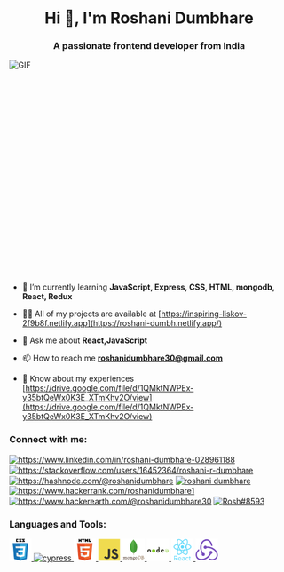 <h1 align="center">Hi 👋, I'm Roshani Dumbhare</h1>
<h3 align="center" >A passionate frontend developer from India</h3>

<!-- <img   align="right"  alt="GIF" src="https://github.com/abhisheknaiidu/abhisheknaiidu/blob/master/code.gif?raw=true" width="1000" height="300" /> -->
<img   align="right"  alt="GIF" src="https://media0.giphy.com/media/3o72F7RrTPW6jymXew/giphy.gif?cid=ecf05e4717fkwsxjtm7nop9zv3exuvao90an8reb0s6bncjn&rid=giphy.gif&ct=g" width="1000" height="400" />




<br>
<br>
<br>
<br>
<br>
<br>
<br>
<br>
<br>
<br>

- 🌱 I’m currently learning **JavaScript, Express, CSS, HTML, mongodb, React, Redux**

- 👨‍💻 All of my projects are available at [https://inspiring-liskov-2f9b8f.netlify.app](https://roshani-dumbh.netlify.app/)

- 💬 Ask me about **React,JavaScript**

- 📫 How to reach me **roshanidumbhare30@gmail.com**

- 📄 Know about my experiences [https://drive.google.com/file/d/1QMktNWPEx-y35btQeWx0K3E_XTmKhv2O/view](https://drive.google.com/file/d/1QMktNWPEx-y35btQeWx0K3E_XTmKhv2O/view)

<h3 align="left">Connect with me:</h3>
<p align="left">
<a href="https://linkedin.com/in/https://www.linkedin.com/in/roshani-dumbhare-028961188" target="blank"><img align="center" src="https://raw.githubusercontent.com/rahuldkjain/github-profile-readme-generator/master/src/images/icons/Social/linked-in-alt.svg" alt="https://www.linkedin.com/in/roshani-dumbhare-028961188" height="30" width="40" /></a>
<a href="https://stackoverflow.com/users/https://stackoverflow.com/users/16452364/roshani-r-dumbhare" target="blank"><img align="center" src="https://raw.githubusercontent.com/rahuldkjain/github-profile-readme-generator/master/src/images/icons/Social/stack-overflow.svg" alt="https://stackoverflow.com/users/16452364/roshani-r-dumbhare" height="30" width="40" /></a>
<a href="https://hashnode.com/https://hashnode.com/@roshanidumbhare" target="blank"><img align="center" src="https://raw.githubusercontent.com/rahuldkjain/github-profile-readme-generator/master/src/images/icons/Social/hashnode.svg" alt="https://hashnode.com/@roshanidumbhare" height="30" width="40" /></a>
<a href="https://www.youtube.com/c/roshani dumbhare" target="blank"><img align="center" src="https://raw.githubusercontent.com/rahuldkjain/github-profile-readme-generator/master/src/images/icons/Social/youtube.svg" alt="roshani dumbhare" height="30" width="40" /></a>
<a href="https://www.hackerrank.com/https://www.hackerrank.com/roshanidumbhare1" target="blank"><img align="center" src="https://raw.githubusercontent.com/rahuldkjain/github-profile-readme-generator/master/src/images/icons/Social/hackerrank.svg" alt="https://www.hackerrank.com/roshanidumbhare1" height="30" width="40" /></a>
<a href="https://www.hackerearth.com/https://www.hackerearth.com/@roshanidumbhare30" target="blank"><img align="center" src="https://raw.githubusercontent.com/rahuldkjain/github-profile-readme-generator/master/src/images/icons/Social/hackerearth.svg" alt="https://www.hackerearth.com/@roshanidumbhare30" height="30" width="40" /></a>
<a href="https://discord.gg/Rosh#8593" target="blank"><img align="center" src="https://raw.githubusercontent.com/rahuldkjain/github-profile-readme-generator/master/src/images/icons/Social/discord.svg" alt="Rosh#8593" height="30" width="40" /></a>
</p>

<h3 align="left">Languages and Tools:</h3>
<p align="left"> <a href="https://www.w3schools.com/css/" target="_blank" rel="noreferrer"> <img src="https://raw.githubusercontent.com/devicons/devicon/master/icons/css3/css3-original-wordmark.svg" alt="css3" width="40" height="40"/> </a> <a href="https://www.cypress.io" target="_blank" rel="noreferrer"> <img src="https://raw.githubusercontent.com/simple-icons/simple-icons/6e46ec1fc23b60c8fd0d2f2ff46db82e16dbd75f/icons/cypress.svg" alt="cypress" width="40" height="40"/> </a> <a href="https://www.w3.org/html/" target="_blank" rel="noreferrer"> <img src="https://raw.githubusercontent.com/devicons/devicon/master/icons/html5/html5-original-wordmark.svg" alt="html5" width="40" height="40"/> </a> <a href="https://developer.mozilla.org/en-US/docs/Web/JavaScript" target="_blank" rel="noreferrer"> <img src="https://raw.githubusercontent.com/devicons/devicon/master/icons/javascript/javascript-original.svg" alt="javascript" width="40" height="40"/> </a> <a href="https://www.mongodb.com/" target="_blank" rel="noreferrer"> <img src="https://raw.githubusercontent.com/devicons/devicon/master/icons/mongodb/mongodb-original-wordmark.svg" alt="mongodb" width="40" height="40"/> </a> <a href="https://nodejs.org" target="_blank" rel="noreferrer"> <img src="https://raw.githubusercontent.com/devicons/devicon/master/icons/nodejs/nodejs-original-wordmark.svg" alt="nodejs" width="40" height="40"/> </a> <a href="https://reactjs.org/" target="_blank" rel="noreferrer"> <img src="https://raw.githubusercontent.com/devicons/devicon/master/icons/react/react-original-wordmark.svg" alt="react" width="40" height="40"/> </a> <a href="https://redux.js.org" target="_blank" rel="noreferrer"> <img src="https://raw.githubusercontent.com/devicons/devicon/master/icons/redux/redux-original.svg" alt="redux" width="40" height="40"/> </a> </p>
